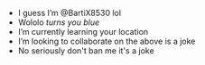 - I guess I’m @BartiX8530 lol
- Wololo *turns you blue*
- I’m currently learning your location
- I’m looking to collaborate on the above is a joke
- No seriously don't ban me it's a joke

<!---
BartiX8530/BartiX8530 is a ✨ special ✨ repository because its `README.md` (this file) appears on your GitHub profile.
You can click the Preview link to take a look at your changes.
--->
